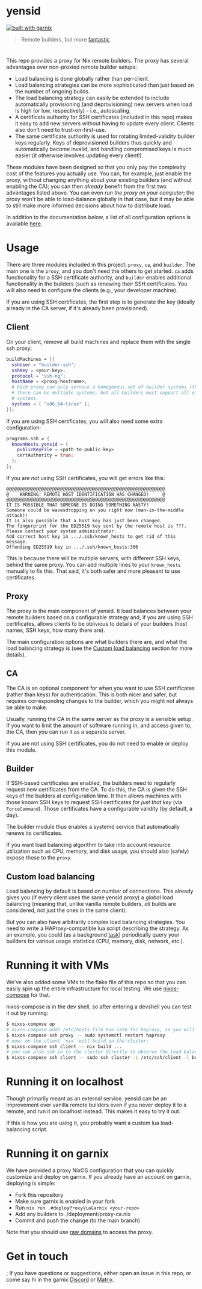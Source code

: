 # yensid

[![built with garnix](https://img.shields.io/endpoint.svg?url=https%3A%2F%2Fgarnix.io%2Fapi%2Fbadges%2Fgarnix-io%2Fyensid)](https://garnix.io/repo/garnix-io/yensid)

> Remote builders, but more [fantastic](https://en.wikipedia.org/wiki/The_Sorcerer's_Apprentice#Adaptations)
#

This repo provides a proxy for Nix remote builders. The proxy has several
advantages over non-proxied remote builder setups:

- Load balancing is done globally rather than per-client.
- Load balancing strategies can be more sophisticated than just based on the
  number of ongoing builds.
- The load balancing strategy can easily be extended to include automatically
  provisioning (and deprovisioning) new servers when load is high (or low,
  respectively) - i.e., autoscaling.
- A certificate authority for SSH certificates (included in this repo) makes
  it easy to add new servers without having to update every client. Clients
  also don't need to trust-on-first-use.
- The same certificate authority is used for rotating limited-validity builder
  keys regularly. Keys of deprovisioned builders thus quickly and automatically
  become invalid, and handling compromised keys is much easier (it otherwise
  involves updating every client!).

These modules have been designed so that you only pay the complexity cost of
the features you actually use. You can, for example, just enable the proxy,
without changing anything about your existing builders (and without enabling
the CA); you can then *already* benefit from the first two advantages listed
above. You can even *run the proxy on your computer*; the proxy won't be able
to load-balance globally in that case, but it may be able to still make more
informed decisions about how to distribute load.

In addition to the documentation below, a list of all configuration options is
available [here](./docs/options.md).

# Usage

There are three modules included in this project: `proxy`, `ca`, and `builder`.
The main one is the `proxy`, and you don't need the others to get started.
`ca` adds functionality for a SSH certificate authority, and `builder` enables
additional functionality in the builders (such as renewing their SSH
certificates. You will also need to configure the clients (e.g., your developer
machine).

If you are using SSH certificates, the first step is to generate the key
(ideally already in the CA server, if it's already been provisioned).


## Client

On your client, remove all build machines and replace them with the single
ssh proxy:

```nix
buildMachines = [{
  sshUser = "builder-ssh";
  sshKey = <your-key>;
  protocol = "ssh-ng";
  hostName = <proxy-hostname>;
  # Each proxy can only service a homegenous set of builder systems (that is,
  # there can be multiple systems, but all builders must support all of those
  # systems.
  systems = [ "x86_64-linux" ];
}];
```

If you are using SSH certificates, you will also need some extra configuration:

```nix
programs.ssh = {
  knownHosts.yensid = {
    publicKeyFile = <path-to-public-key>
    certAuthority = true;
  };
};
```

If you are *not* using SSH certificates, you will get errors like this:

```
@@@@@@@@@@@@@@@@@@@@@@@@@@@@@@@@@@@@@@@@@@@@@@@@@@@@@@@@@@@
@    WARNING: REMOTE HOST IDENTIFICATION HAS CHANGED!     @
@@@@@@@@@@@@@@@@@@@@@@@@@@@@@@@@@@@@@@@@@@@@@@@@@@@@@@@@@@@
IT IS POSSIBLE THAT SOMEONE IS DOING SOMETHING NASTY!
Someone could be eavesdropping on you right now (man-in-the-middle attack)!
It is also possible that a host key has just been changed.
The fingerprint for the ED25519 key sent by the remote host is ???.
Please contact your system administrator.
Add correct host key in .../.ssh/known_hosts to get rid of this message.
Offending ED25519 key in .../.ssh/known_hosts:306
```

This is because there will be multiple servers, with different SSH keys, behind
the same proxy. You can add multiple lines to your `known_hosts` manually
to fix this. That said, it's both safer and more pleasant to use certificates.


## Proxy

The proxy is the main component of yensid. It load balances between your remote
builders based on a configurable strategy and, if you are using SSH
certificates, allows clients to be oblivious to details of your builders (host
names, SSH keys, how many there are).

The main configuration options are what builders there are, and what the load
balancing strategy is (see the [Custom load balancing](#custom-load-balancing)
section for more details).

## CA

The CA is an optional component for when you want to use SSH certificates
(rather than keys) for authentication. This is both nicer and safer, but
requires corresponding changes to the builder, which you might not always
be able to make.

Usually, running the CA in the same server as the proxy is a sensible setup.
If you want to limit the amount of software running in, and access given to,
the CA, then you can run it as a separate server.

If you are not using SSH certificates, you do not need to enable or deploy
this module.


## Builder

If SSH-based certificates are enabled, the builders need to regularly request
new certificates from the CA. To do this, the CA is given the SSH keys of the
builders at configuration time. It then allows machines with those known SSH
keys to request SSH certificates *for just that key* (via `ForceCommand`). Those
certificates have a configurable validity (by default, a day).

The builder module thus enables a systemd service that automatically renews
its certificates.

If you want load balancing algorithm to take into account resource utilization
such as CPU, memory, and disk usage, you should also (safely) expose those to
the `proxy`.


## Custom load balancing

Load balancing by default is based on number of connections. This already gives
you (if every client uses the same yensid proxy) a *global* load balancing
(meaning that, unlike vanilla remote builders, *all* builds are considered, not
just the ones in the same client).

But you can also have arbitrarily complex load balancing strategies. You need
to write a HAProxy-compatible lua script describing the strategy. As an example,
you could (as a background [task](https://www.arpalert.org/src/haproxy-lua-api/3.2/index.html#core.register_task)) periodically query your builders for various usage
statistics (CPU, memory, disk, network, etc.).

# Running it with VMs

We've also added some VMs to the flake file of this repo so that you can
easily spin up the entire infrastructure for local testing. We use
[nixos-compose](https://github.com/garnix-io/nixos-compose) for that.

nixos-compose is in the dev shell, so after entering a devshell you can test it
out by running:

```bash
$ nixos-compose up
# nixos-compose adds /etc/hosts file too late for haproxy, so you will need to restart it:
$ nixos-compose ssh proxy -- sudo systemctl restart haproxy
# now, on the client `nix` will build on the cluster:
$ nixos-compose ssh client -- nix build ...
# you can also ssh in to the cluster directly to observe the load balancing:
$ nixos-compose ssh client -- sudo ssh cluster -i /etc/ssh/client -l builder-ssh hostname
```

# Running it on localhost

Though primarily meant as an external service. yensid can be an improvement
over vanilla remote builders even if you never deploy it to a remote, and run
it on localhost instead. This makes it easy to try it out.

If this is how you are using it, you probably want a custom lua load-balancing
script.

# Running it on garnix

We have provided a proxy NixOS configuration that you can quickly customize and
deploy on garnix. If you already have an account on garnix, deploying is simple:

- Fork this repository
- Make sure garnix is enabled in your fork
- Run `nix run .#deployProxyViaGarnix <your-repo>`
- Add any builders to ./deployment/proxy-ca.nix
- Commit and push the change (to the main branch)

Note that you should use [raw domains](https://garnix.io/docs/hosting/raw-domains)
to access the proxy.

# Get in touch
;
If you have questions or suggestions, either open an issue in this repo, or
come say hi in the garnix [Discord](https://discord.gg/XtDrPsqpVx) or
[Matrix](https://matrix.to/#/#garnix-main:matrix.org).

